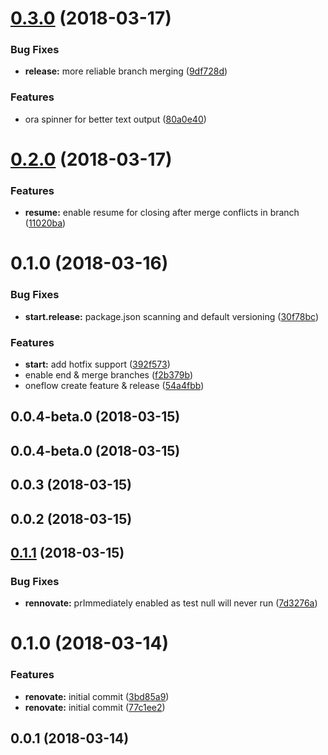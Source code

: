 <a name="0.3.0"></a>
# [0.3.0](https://github.com/TayloredTechnology/oneflow/compare/0.2.0...0.3.0) (2018-03-17)


### Bug Fixes

* **release:** more reliable branch merging ([9df728d](https://github.com/TayloredTechnology/oneflow/commit/9df728d))


### Features

* ora spinner for better text output ([80a0e40](https://github.com/TayloredTechnology/oneflow/commit/80a0e40))



<a name="0.2.0"></a>
# [0.2.0](https://github.com/TayloredTechnology/oneflow/compare/0.1.0...0.2.0) (2018-03-17)


### Features

* **resume:** enable resume for closing after merge conflicts in branch ([11020ba](https://github.com/TayloredTechnology/oneflow/commit/11020ba))



<a name="0.1.0"></a>
# 0.1.0 (2018-03-16)


### Bug Fixes

* **start.release:** package.json scanning and default versioning ([30f78bc](https://github.com/TayloredTechnology/oneflow/commit/30f78bc))


### Features

* **start:** add hotfix support ([392f573](https://github.com/TayloredTechnology/oneflow/commit/392f573))
* enable end & merge branches ([f2b379b](https://github.com/TayloredTechnology/oneflow/commit/f2b379b))
* oneflow create feature & release ([54a4fbb](https://github.com/TayloredTechnology/oneflow/commit/54a4fbb))



<a name="0.0.4-beta.0"></a>
## 0.0.4-beta.0 (2018-03-15)



<a name="0.0.4-beta.0"></a>
## 0.0.4-beta.0 (2018-03-15)



<a name="0.0.3"></a>
## 0.0.3 (2018-03-15)



<a name="0.0.2"></a>
## 0.0.2 (2018-03-15)



<a name="0.1.1"></a>
## [0.1.1](https://github.com/TayloredTechnology/renovate-config/compare/0.1.0...0.1.1) (2018-03-15)


### Bug Fixes

* **rennovate:** prImmediately enabled as test null will never run ([7d3276a](https://github.com/TayloredTechnology/renovate-config/commit/7d3276a))



<a name="0.1.0"></a>
# 0.1.0 (2018-03-14)


### Features

* **renovate:** initial commit ([3bd85a9](https://github.com/TayloredTechnology/renovate-config/commit/3bd85a9))
* **renovate:** initial commit ([77c1ee2](https://github.com/TayloredTechnology/renovate-config/commit/77c1ee2))



<a name="0.0.1"></a>
## 0.0.1 (2018-03-14)



